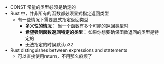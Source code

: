 - CONST 常量的类型必须是确定的
- Rust 中，并非所有的函数都必须显式指定返回类型
	- 有一些情况下需要显式指定返回类型
		- **多义性的情况：** 当一个函数有多个可能的返回类型时
		- **希望强制函数返回特定的类型：** 如果你想要确保函数返回的类型是特定的
		- 无法指定的时候默认u32
- Rust distinguishes between expressions and statements
	- 可以直接使用return，不用那么麻烦了